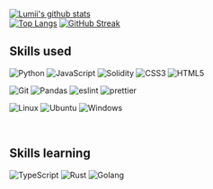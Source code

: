 
 <!--[![Readme Card](https://github-readme-stats.vercel.app/api/pin/?theme=noctis_minimus&layout=compact&username=arealclimber&repo=nft-playground)](https://github.com/arealclimber/nft-playground)
<!--[![Readme Card](https://github-readme-stats.vercel.app/api/pin/?theme=noctis_minimus&layout=compact&username=arealclimber&repo=Blogs)](https://github.com/arealclimber/Blogs)
[![Readme Card](https://github-readme-stats.vercel.app/api/pin/?theme=noctis_minimus&layout=compact&username=arealclimber&repo=DeFi-Developer-Road-Map)](https://github.com/arealclimber/DeFi-Developer-Road-Map)
[![Readme Card](https://github-readme-stats.vercel.app/api/pin/?theme=noctis_minimus&layout=compact&username=arealclimber&repo=eattheblocks)](https://github.com/arealclimber/eattheblocks) -->



<!-- ### About Me  -->


<!-- **arealclimber/arealclimber** is a ✨ _special_ ✨ repository because its `README.md` (this file) appears on your GitHub profile.

Here are some ideas to get you started:

- 🔭 I’m currently working on ...
- 🌱 I’m currently learning ...
- 👯 I’m looking to collaborate on ...
- 🤔 I’m looking for help with ...
- 💬 Ask me about ...
- 📫 How to reach me: ...
- 😄 Pronouns: ...
- ⚡ Fun fact: ...
 -->


[![Lumii's github stats](https://github-readme-stats.vercel.app/api?username=arealclimber&show_icons=true&count_private=true&theme=noctis_minimus)](https://github.com/arealclimber?tab=repositories)  
[![Top Langs](https://github-readme-stats.vercel.app/api/top-langs/?username=arealclimber&count_private=true&layout=compact&theme=noctis_minimus)](https://github.com/arealclimber?tab=repositories)
[![GitHub Streak](http://github-readme-streak-stats.herokuapp.com?user=arealclimber&theme=dark&background=000000)](https://git.io/streak-stats)

## Skills used
![Python](https://img.shields.io/badge/Python-FFD43B?style=for-the-badge&logo=python&logoColor=blue)
![JavaScript](https://img.shields.io/badge/JavaScript-323330?style=for-the-badge&logo=javascript&logoColor=F7DF1E)
![Solidity](https://img.shields.io/badge/Solidity-e6e6e6?style=for-the-badge&logo=solidity&logoColor=black)
![CSS3](https://img.shields.io/badge/CSS3-1572B6?style=for-the-badge&logo=css3&logoColor=white)
![HTML5](https://img.shields.io/badge/HTML5-E34F26?style=for-the-badge&logo=html5&logoColor=white)

![Git](https://img.shields.io/badge/GIT-E44C30?style=for-the-badge&logo=git&logoColor=white)
![Pandas](https://img.shields.io/badge/Pandas-2C2D72?style=for-the-badge&logo=pandas&logoColor=white)
![eslint](https://img.shields.io/badge/eslint-3A33D1?style=for-the-badge&logo=eslint&logoColor=white)
![prettier](https://img.shields.io/badge/prettier-1A2C34?style=for-the-badge&logo=prettier&logoColor=F7BA3E)

![Linux](https://img.shields.io/badge/Linux-FCC624?style=for-the-badge&logo=linux&logoColor=black)
![Ubuntu](https://img.shields.io/badge/Ubuntu-E95420?style=for-the-badge&logo=ubuntu&logoColor=white)
![Windows](https://img.shields.io/badge/Windows-0078D6?style=for-the-badge&logo=windows&logoColor=white)

![]()
![]()
![]()
![]()

## Skills learning
![TypeScript](https://img.shields.io/badge/TypeScript-007ACC?style=for-the-badge&logo=typescript&logoColor=white)
![Rust](https://img.shields.io/badge/Rust-black?style=for-the-badge&logo=rust&logoColor=#E57324)
![Golang](https://img.shields.io/badge/Go-00ADD8?style=for-the-badge&logo=go&logoColor=white)
![]()
![]()
<!-- ![C](https://img.shields.io/badge/C-00599C?style=for-the-badge&logo=c&logoColor=white)
![C++](https://img.shields.io/badge/C%2B%2B-00599C?style=for-the-badge&logo=c%2B%2B&logoColor=white) -->

<!-- ![summmary](https://github-profile-summary-cards.vercel.app/api/cards/profile-details?username=arealclimber&theme=vue)
 -->
 
